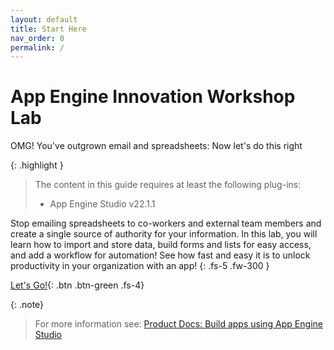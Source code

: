 ```yaml
---
layout: default
title: Start Here
nav_order: 0
permalink: /
---
```


# App Engine Innovation Workshop Lab

OMG! You've outgrown email and spreadsheets: Now let's do this right


{: .highlight }
> The content in this guide requires at least the following plug-ins: 
>
> - App Engine Studio v22.1.1

Stop emailing spreadsheets to co-workers and external team members and create a single source of authority for your information. In this lab, you will learn how to import and store data, build forms and lists for easy access, and add a workflow for automation! See how fast and easy it is to unlock productivity in your organization with an app!
{: .fs-5 .fw-300 }

[Let's Go!](./docs/lab-instance){: .btn .btn-green .fs-4}

{: .note}
> For more information see: [Product Docs: Build apps using App Engine Studio](https://docs.servicenow.com/bundle/utah-application-development/page/build/app-engine-studio/concept/aes-overview.html)